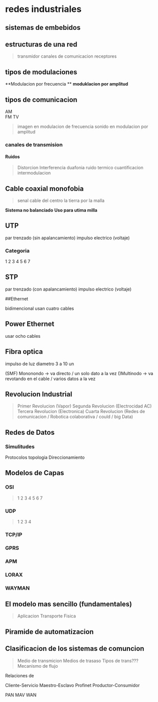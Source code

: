 # redes industriales 

## sistemas de embebidos

## estructuras de una red

> transmidor
> canales de comunicacion
> receptores

## tipos de modulaciones 
**Modulacion por frecuencia **
**moduklacion por amplitud**

## tipos de comunicacion

AM  
FM
TV 
> imagen en modulacion de frecuencia
> sonido en modulacion por amplitud


### canales de transmision

#### Ruidos

> Distorcion
> Interferencia
> duafonia
> ruido 
> termico
> cuantificacion
> intermodulacion

## Cable coaxial monofobia

> senal cable del centro
> la tierra por la malla

**Sistema no balanciado**
**Uso para utima milla**

## UTP
par trenzado (sin apalancamiento)
impulso electrico (voltaje)

### Categoria 
1
2
3
4
5
6
7
 
## STP
par trenzado (con apalancamiento)
impulso electrico (voltaje)

##Ethernet 

bidimencional
usan cuatro cables

## Power Ethernet

usar ocho cables

## Fibra optica
impulso de luz 
diametro 3 a 10 un

(SMF) Mononondo -> va directo / un solo dato a la vez
()Multinodo -> va revotando en el cable / varios datos a la vez

## Revolucion Industrial

> Primer Revolucion (Vapor) 
> Segunda Revolucion (Electrocidad AC)
> Tercera  Revolucion (Electronica)
> Cuarta Revolucion (Redes de comunicacion / Robotica colaborativa / could / big Data)

## Redes de Datos 

### Simulitudes

Protocolos 
topologia
Direccionamiento


## Modelos de Capas

### OSI
> 1
> 2
> 3
> 4 
> 5
> 6
> 7
###  UDP
> 1
> 2
> 3
> 4 

### TCP/IP
### GPRS
### APM
### LORAX
### WAYMAN

## El modelo mas sencillo (fundamentales)
> Aplicacion
> Transporte
> Fisica

## Piramide de automatizacion

## Clasificacion de los sistemas de comuncion

> Medio de transmicion
> Medios de trasaso
> Tipos de trans???
> Mecanismo de flujo

Relaciones de 

Cliente-Servicio
Maestro-Esclavo
Profinet
Productor-Consumidor

PAN
MAV
WAN

